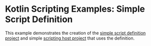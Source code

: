 
# Kotlin Scripting Examples: Simple Script Definition

This example demonstrates the creation of the [simple script definition project](script/) and simple 
[scripting host project](host/) that uses the definition. 
